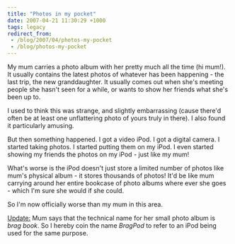 ```yaml
---
title: "Photos in my pocket"
date: 2007-04-21 11:30:29 +1000
tags: legacy
redirect_from:
 - /blog/2007/04/photos-my-pocket
 - /blog/photos-my-pocket
---
```


My mum carries a photo album with her pretty much all the time (hi mum!). It usually contains the latest photos of whatever has been happening - the last trip, the new granddaughter. It usually comes out when she's meeting people she hasn't seen for a while, or wants to show her friends what she's been up to.



I used to think this was strange, and slightly embarrassing (cause there'd often be at least one unflattering photo of yours truly in there). I also found it particularly amusing.



But then something happened. I got a video iPod. I got a digital camera. I started taking photos. I started putting them on my iPod. I even started showing my friends the photos on my iPod - just like my mum!



What's worse is the iPod doesn't just store a limited number of photos like mum's physical album - it stores thousands of photos! It'd be like mum carrying around her entire bookcase of photo albums where ever she goes - which I'm sure she would if she could.



So I'm now officially worse than my mum in this area.



<u>Update:</u> Mum says that the technical name for her small photo album is <i>brag book</i>. So I hereby coin the name <i>BragPod</i> to refer to an iPod being used for the same purpose.<!--break-->

